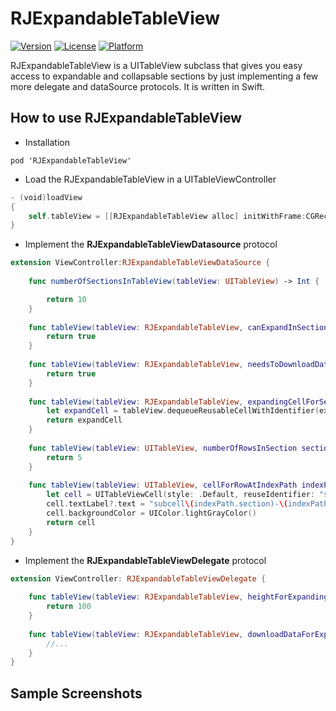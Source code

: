 # RJExpandableTableView

[![Version](	https://img.shields.io/cocoapods/v/RJExpandableTableView.svg)](http://cocoadocs.org/docsets/RJExpandableTableView)
[![License](https://img.shields.io/cocoapods/l/RJExpandableTableView.svg?style=flat)](http://cocoadocs.org/docsets/RJExpandableTableView)
[![Platform](https://img.shields.io/cocoapods/p/RJExpandableTableView.svg?style=flat)](http://cocoadocs.org/docsets/RJExpandableTableView)

RJExpandableTableView is a UITableView subclass that gives you easy access to expandable and collapsable sections by just implementing a few more delegate and dataSource protocols.
It is written in Swift.

## How to use RJExpandableTableView

* Installation

```
pod 'RJExpandableTableView'
```

* Load the RJExpandableTableView in a UITableViewController

```swift
- (void)loadView
{
    self.tableView = [[RJExpandableTableView alloc] initWithFrame:CGRectZero style:UITableViewStylePlain];
}
```

* Implement the **RJExpandableTableViewDatasource** protocol

```swift
extension ViewController:RJExpandableTableViewDataSource {
    
    func numberOfSectionsInTableView(tableView: UITableView) -> Int {

        return 10
    }
    
    func tableView(tableView: RJExpandableTableView, canExpandInSection section: Int) -> Bool {
        return true
    }
    
    func tableView(tableView: RJExpandableTableView, needsToDownloadDataForExpandSection section: Int) -> Bool {
        return true
    }
    
    func tableView(tableView: RJExpandableTableView, expandingCellForSection section: Int) -> RJExpandingTableViewCell{
        let expandCell = tableView.dequeueReusableCellWithIdentifier(expandCellId) as! ExpandTableViewCell
        return expandCell
    }
    
    func tableView(tableView: UITableView, numberOfRowsInSection section: Int) -> Int {
        return 5
    }
    
    func tableView(tableView: UITableView, cellForRowAtIndexPath indexPath: NSIndexPath) -> UITableViewCell {
        let cell = UITableViewCell(style: .Default, reuseIdentifier: "subCell")
        cell.textLabel?.text = "subcell\(indexPath.section)-\(indexPath.row)"
        cell.backgroundColor = UIColor.lightGrayColor()
        return cell
    }
}
```

* Implement the **RJExpandableTableViewDelegate** protocol

```swift
extension ViewController: RJExpandableTableViewDelegate {
    
    func tableView(tableView: RJExpandableTableView, heightForExpandingCellAtSection section: Int) -> CGFloat {
        return 100
    }
    
    func tableView(tableView: RJExpandableTableView, downloadDataForExpandableSection section: Int) {
        //...
    }
}

```

## Sample Screenshots

